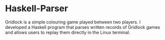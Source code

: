 # Haskell-Parser
Gridlock is a simple colouring game played between two players. I developed a Haskell program that parses written records of Gridlock games and allows users to replay them directly in the Linux terminal.
